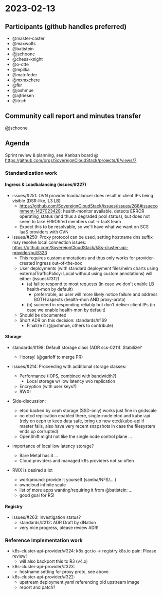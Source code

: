 # 2023-02-13

## Participants (github handles preferred)
* @master-caster
* @maxwolfs
* @batistein
* @jschoone
* @chess-knight
* @o-otte
* @mpilka
* @matofeder
* @mxmxchere
* @fkr
* @joshmue
* @ajfriesen
* @itrich

## Community call report and minutes transfer
  @jschoone

## Agenda
Sprint review & planning, see Kanban board @ https://github.com/orgs/SovereignCloudStack/projects/6/views/7

### Standardization work

#### Ingress & Loadbalancing (issues/#227)
* issues/#251: OVN provider loadbalancer does result in client IPs being visible (DSR-like, L3 LB)
	- https://github.com/SovereignCloudStack/issues/issues/268#issuecomment-1427023428:
		health-monitor available, detects ERROR operating_status (and thus a degraded pool status), but does not seem to take ERROR'ed members out -> IaaS team
	- Expect this to be resolvable, so we'll have what we want on SCS IaaS providers with OVN
* issues/#250: Proxy protocol can be used, setting hostname dns suffix may resolve local connection issues:
	https://github.com/SovereignCloudStack/k8s-cluster-api-provider/pull/323
	- This requires custom annotations and thus only works for provider-created ingress out-of-the-box
	- User deployments (with standard deployment files/helm charts using externalTrafficPolicy: Local without using custom annotations) will either (issues/#312)
		* (a) fail to respond to most requests (in case we don't enable LB health-mon by default)
			- preferrable, as user will more likely notice failure and address BOTH aspects (health-mon AND proxy-proto)
		* (b) succeed in responding reliably but don't deliver client IPs (in case we enable health-mon by default)
	- Should be documented
	- Short ADR on this decision: standards/#169
		* Finalize it (@joshmue, others to contribute)

#### Storage
* standards/#198: Default storage class (ADR scs-0211): Stabilize?
	- Hooray! (@garloff to merge PR)
* issues/#214: Proceeding with additional storage classes:
	- Performance (IOPS, combined with bandwidth?)
		* Local storage w/ low latency w/o replication
	- Encryption (with user keys?)
	- RWX!

* Side-discussion:
	- etcd backed by ceph storage (SSD-only) works just fine in gridscale
	- no etcd replication enabled there, single-node etcd and kube-api (rely on ceph to keep data safe, bring up new etcd/kube-api if master fails, also have very recent snapshots in case the filesystem ends up corrupted)
	- OpenShift might not like the single node control plane ...

* Importance of local low latency storage?
	- Bare Metal has it ...
	- Cloud providers and managed k8s providers not so often

* RWX is desired a lot
	- workaround: provide it yourself (samba/NFS/....)
	- owncloud infinite scale
	- list of more apps wanting/requiring it from @batistein: ...
	- good goal for R5!

#### Registry
* issues/#263: Investigation status?
	* standards/#212: ADR Draft by dNation
	* very nice progress, please review ADR!

### Reference Implementation work
* k8s-cluster-api-provider/#324: k8s.gcr.io -> registry.k8s.io pain: Please review!
	- will also backport this to R3 (v4.x)
* k8s-cluster-api-provider/#323:
	- hostname setting for proxy proto, see above
* k8s-cluster-api-provider/#322:
	- upstream deployment.yaml referencing old upstream image
	- report and patch?
